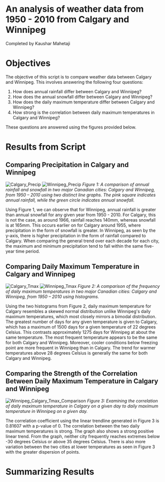 # An analysis of weather data from 1950 - 2010 from Calgary and Winnipeg 
Completed by Kaushar Mahetaji 

# Objectives 
The objective of this script is to compare weather data between Calgary and Winnipeg. This involves answering the following four questions: 
1. How does annual rainfall differ between Calgary and Winnipeg? 
2. How does the annual snowfall differ between Calgary and Winnipeg? 
3. How does the daily maximum temperature differ between Calgary and Winnipeg? 
4. How strong is the correlation between daily maximum temperatures in Calgary and Winnipeg?  

These questions are answered using the figures provided below. 

# Results from Script 
## Comparing Precipitation in Calgary and Winnipeg 
![Calgary_Precip](https://github.com/KausharM/SciComp-2019/blob/patch-1/Deliverables/calgary-winnipeg/Calgary_precip.png)
![Winnipeg_Precip](https://github.com/KausharM/SciComp-2019/blob/patch-1/Deliverables/calgary-winnipeg/Winnipeg_precip.png)
*Figure 1: A comparison of annual rainfall and snowfall in two major Canadian cities: Calgary and Winnipeg, from 1950 – 2010 using two distinct line graphs. The pink square indicates annual rainfall, while the green circle indicates annual snowfall.* 

Using Figure 1, we can observe that for Winnipeg, annual rainfall is greater than annual snowfall for any given year from 1950 - 2010. For Calgary, this is not the case, as around 1966, rainfall reaches 140mm, whereas snowfall is at 165mm. This occurs earlier on for Calgary around 1955, where precipitation in the form of snowfall is greater. In Winnipeg, as seen by the y-axis, there is higher precipitation in the form of rainfall compared to Calgary. When comparing the general trend over each decade for each city, the maximum and minimum precipitation tend to fall within the same five-year time period. 

## Comparing Daily Maximum Temperature in Calgary and Winnipeg 
![Calgary_Tmax](https://github.com/KausharM/SciComp-2019/blob/patch-1/Deliverables/calgary-winnipeg/Calgary_Tmax_histogram.png)
![Winnipeg_Tmax](https://github.com/KausharM/SciComp-2019/blob/patch-1/Deliverables/calgary-winnipeg/Winnipeg_Tmax_histogram.png)
*Figure 2: A comparison of the frequency of daily maximum temperatures in two major Canadian cities: Calgary and Winnipeg, from 1950 – 2010 using histograms.*

Using the two histograms from Figure 2, daily maximum temperature for Calgary resembles a skewed normal distribution unlike Winnipeg's daily maximum temperatures, which most closely mirrors a bimodal distribution. The greatest number of days for any given temperature is given to Calgary, which has a maximum of 1500 days for a given temperature of 22 degrees Celsius. This contrasts approximately 1275 days for Winnipeg at about the same temperature. The most frequent temperature appears to be the same for both Calgary and Winnipeg. Moreover, cooler conditions below freezing point are more frequent in Winnipeg than in Calgary. The trend for warmer temperatures above 28 degrees Celsius is generally the same for both Calgary and Winnipeg. 

## Comparing the Strength of the Correlation Between Daily Maximum Temperature in Calgary and Winnipeg 
![Winnipeg_Calgary_Tmax_Comparison](https://github.com/KausharM/SciComp-2019/blob/patch-1/Deliverables/calgary-winnipeg/Winnipeg_Calgary_Tmax_comparison.png)
*Figure 3: Examining the correlation of daily maximum temperature in Calgary on a given day to daily maximum temperature in Winnipeg on a given day.*
      
The correlation coefficient using the linear trendline generated in Figure 3 is 0.81607 with a p-value of 0. The correlation between the two daily maximum temperatures is strong. The graph also shows a strong positive linear trend. From the graph, neither city frequently reaches extremes below -30 degrees Celsius or above 35 degrees Celsius. There is also more variation between the two cities at lower temperatures as seen in Figure 3 with the greater dispersion of points. 

# Summarizing Results 
